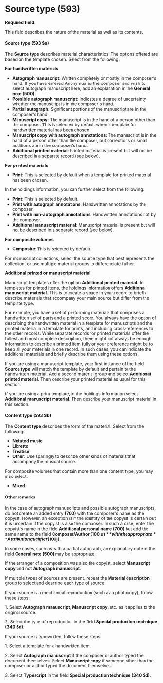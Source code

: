 Source type (593)
=================

**Required field.**

This field describes the nature of the material as well as its contents.  

#### Source type (593 $a)

The **Source type** describes material characteristics. The options offered are based on the template chosen. Select from the following:  

**For handwritten materials**
- **Autograph manuscript**: Written completely or mostly in the composer’s hand. If you have entered Anonymus as the composer and wish to select autograph manuscript here, add an explanation in the **General note (500)**.  
- **Possible autograph manuscript**: Indicates a degree of uncertainty whether the manuscript is in the composer's hand.  
- **Partial autograph**: Significant portions of the manuscript are in the composer's hand.  
- **Manuscript copy**: The manuscript is in the hand of a person other than the composer. This is selected by default when a template for handwritten material has been chosen.  
- **Manuscript copy with autograph annotations**: The manuscript is in the hand of a person other than the composer, but corrections or small additions are in the composer’s hand.  
- **Additional printed material**: Printed material is present but will not be described in a separate record (see below).  

**For printed materials**
- **Print**: This is selected by default when a template for printed material has been chosen.

In the holdings information, you can further select from the following:
- **Print**: This is selected by default.  
- **Print with autograph annotations**: Handwritten annotations by the composer.  
- **Print with non-autograph annotations**: Handwritten annotations not by the composer.   
- **Additional manuscript material**: Manuscript material is present but will not be described in a separate record (see below).  

**For composite volumes**
- **Composite**: This is selected by default.  

For manuscript collections, select the source type that best represents the collection, or use multiple material groups to differenciate futher.

**Additional printed or manuscript material**

Manuscript templates offer the option **Additional printed material.** In templates for printed items, the holdings information offers **Additional manuscript material**. This is to create a space in your record to briefly describe materials that accompany your main source but differ from the template type.

For example, you have a set of performing materials that comprises a handwritten set of parts and a printed score. You always have the option of describing the handwritten material in a template for manuscripts and the printed material in a template for prints, and including cross-references to the other records. While separate records for printed materials offer the fullest and most complete description, there might not always be enough information to describe a printed item fully or your preference might be to keep all your materials in one record. In such cases, you can indicate the additional materials and briefly describe them using these options.

If you are using a manuscript template, your first instance of the field **Source type** will match the template by default and pertain to the handwritten material. Add a second material group and select **Additional printed material**. Then describe your printed material as usual for this section.

If you are using a print template, in the holdings information select **Additional manuscript material**. Then describe your manuscript material in this section.  

#### Content type (593 $b)  

The **Content type** describes the form of the material. Select from the following:
- **Notated music**  
- **Libretto**  
- **Treatise**
- **Other**: Use sparingly to describe other kinds of materials that accompany the musical source.


For composite volumes that contain more than one content type, you may also select:

- **Mixed**

#### Other remarks

In the case of autograph manuscripts and possible autograph manuscripts, do not create an added entry **(700)** with the composer's name as the copyist. However, an exception is if the identity of the copyist is certain but it is uncertain if the copyist is also the composer. In such a case, enter the copyist's name in the field **Additional personal name (700)** but add the same name to the field **Composer/Author (100 $a)** with the appropriate **Attribution qualifier (100$j)**.

In some cases, such as with a partial autograph, an explanatory note in the field  **General note (500)** may be appropriate.

If the arranger of a composition was also the copyist, select  **Manuscript copy** and not  **Autograph manuscript**.

If multiple types of sources are present, repeat the  **Material description** group to select and describe each type of source.

If your source is a mechanical reproduction (such as a photocopy), follow these steps:

1\. Select  **Autograph manuscript**, **Manuscript copy**, etc. as it applies to the original source.

2\. Select the type of reproduction in the field  **Special production technique (340 $d)**.

If your source is typewritten, follow these steps:

1\. Select a template for a handwritten item.  

2\. Select **Autograph manuscript** if the composer or author typed the document themselves. Select **Manuscript copy** if someone other than the composer or author typed the document themselves.

3\. Select **Typescript** in the field  **Special production technique (340 $d)**.
